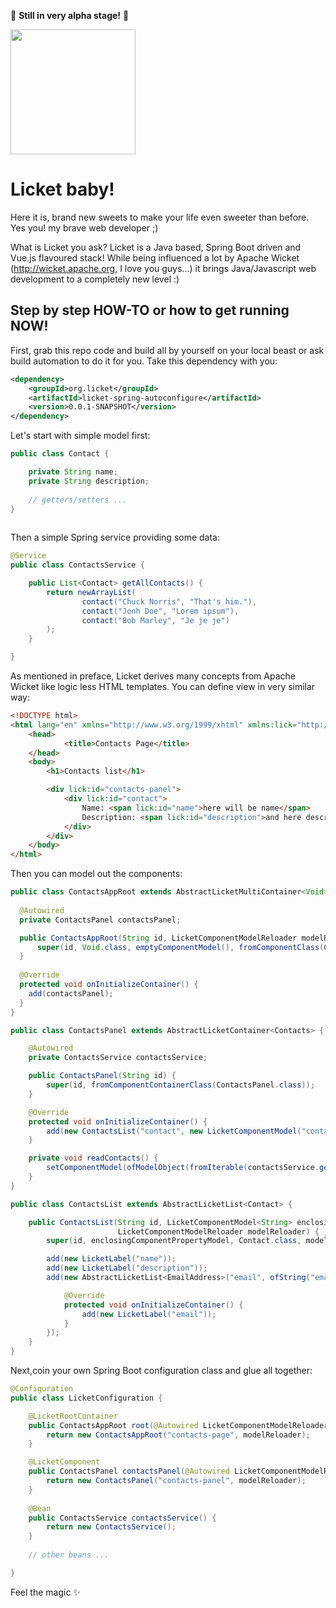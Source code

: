:construction: **Still in very alpha stage!** :construction:
 
<img width="200" src="https://raw.githubusercontent.com/activey/licket/master/licket.png"></img>

# Licket baby!
Here it is, brand new sweets to make your life even sweeter than before. Yes you! my brave web developer ;)

What is Licket you ask? Licket is a Java based, Spring Boot driven and Vue.js flavoured stack!
While being influenced a lot by Apache Wicket (http://wicket.apache.org, I love you guys...) it brings Java/Javascript web development to a completely new level :)

## Step by step HOW-TO or how to get running NOW!

First, grab this repo code and build all by yourself on your local beast or ask build automation to do it for you.
Take this dependency with you:

```xml
<dependency>
    <groupId>org.licket</groupId>
    <artifactId>licket-spring-autoconfigure</artifactId>
    <version>0.0.1-SNAPSHOT</version>
</dependency>
```

Let's start with simple model first:

```java
public class Contact {

    private String name;
    private String description;
    
    // getters/setters ...
}
    
```

Then a simple Spring service providing some data:

```java
@Service
public class ContactsService {

    public List<Contact> getAllContacts() {
        return newArrayList(
                contact("Chuck Norris", "That's him."),
                contact("Jonh Doe", "Lorem ipsum"),
                contact("Bob Marley", "Je je je")
        );
    }

}
```

As mentioned in preface, Licket derives many concepts from Apache Wicket like logic less HTML templates. You can define view in very similar way:

```html
<!DOCTYPE html>
<html lang="en" xmlns="http://www.w3.org/1999/xhtml" xmlns:lick="http://www.w3.org/1999/xhtml">
    <head>
            <title>Contacts Page</title>
    </head>
    <body>
        <h1>Contacts list</h1>

        <div lick:id="contacts-panel">
            <div lick:id="contact">
                Name: <span lick:id="name">here will be name</span>
                Description: <span lick:id="description">and here description</span>
            </div>
        </div>
    </body>
</html>
```

Then you can model out the components:

```java
public class ContactsAppRoot extends AbstractLicketMultiContainer<Void> {
    
  @Autowired
  private ContactsPanel contactsPanel;

  public ContactsAppRoot(String id, LicketComponentModelReloader modelReloader) {
      super(id, Void.class, emptyComponentModel(), fromComponentClass(ContactsAppRoot.class), modelReloader);
  }
  
  @Override
  protected void onInitializeContainer() {
    add(contactsPanel);
  }
}

public class ContactsPanel extends AbstractLicketContainer<Contacts> {

    @Autowired
    private ContactsService contactsService;

    public ContactsPanel(String id) {
        super(id, fromComponentContainerClass(ContactsPanel.class));
    }

    @Override
    protected void onInitializeContainer() {
        add(new ContactsList("contact", new LicketComponentModel("contacts"), modelReloader())); 
    }

    private void readContacts() {
        setComponentModel(ofModelObject(fromIterable(contactsService.getAllContacts())));
    }
}

public class ContactsList extends AbstractLicketList<Contact> {

    public ContactsList(String id, LicketComponentModel<String> enclosingComponentPropertyModel,
                        LicketComponentModelReloader modelReloader) {
        super(id, enclosingComponentPropertyModel, Contact.class, modelReloader);

        add(new LicketLabel("name"));
        add(new LicketLabel("description"));
        add(new AbstractLicketList<EmailAddress>("email", ofString("emails"), EmailAddress.class, modelReloader) {

            @Override
            protected void onInitializeContainer() {
                add(new LicketLabel("email"));
            }
        });
    }
}
```

Next,coin your own Spring Boot configuration class and glue all together:

```java
@Configuration
public class LicketConfiguration {

    @LicketRootContainer
    public ContactsAppRoot root(@Autowired LicketComponentModelReloader modelReloader) {
        return new ContactsAppRoot("contacts-page", modelReloader);
    }

    @LicketComponent
    public ContactsPanel contactsPanel(@Autowired LicketComponentModelReloader modelReloader) {
        return new ContactsPanel("contacts-panel", modelReloader);
    }
    
    @Bean
    public ContactsService contactsService() {
        return new ContactsService();
    }
    
    // other beans ...

}
```

Feel the magic :sparkles:
 

